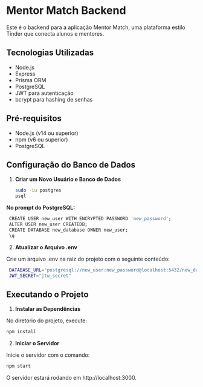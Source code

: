 # Mentor Match Backend

Este é o backend para a aplicação Mentor Match, uma plataforma estilo Tinder que conecta alunos e mentores.

## Tecnologias Utilizadas

- Node.js
- Express
- Prisma ORM
- PostgreSQL
- JWT para autenticação
- bcrypt para hashing de senhas

## Pré-requisitos

- Node.js (v14 ou superior)
- npm (v6 ou superior)
- PostgreSQL

## Configuração do Banco de Dados

1. **Criar um Novo Usuário e Banco de Dados**

   ```bash
   sudo -iu postgres
   psql
   ```

**No prompt do PostgreSQL:**

   ```bash
    CREATE USER new_user WITH ENCRYPTED PASSWORD 'new_password';
    ALTER USER new_user CREATEDB;
    CREATE DATABASE new_database OWNER new_user;
    \q
   ```

2. **Atualizar o Arquivo .env**

Crie um arquivo .env na raiz do projeto com o seguinte conteúdo:

   ```bash
    DATABASE_URL="postgresql://new_user:new_password@localhost:5432/new_database?schema=public"
    JWT_SECRET="jtw_secret"
   ```

## Executando o Projeto

1. **Instalar as Dependências**

No diretório do projeto, execute:

```bash
npm install
```

2. **Iniciar o Servidor**

Inicie o servidor com o comando:

```bash
npm start
```

O servidor estará rodando em http://localhost:3000.